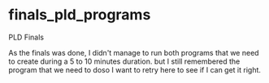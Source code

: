 # finals_pld_programs
PLD Finals

  As the finals was done, I didn't manage to run both programs that we need to create during a 5 to 10 minutes duration. but I still 
remembered the program that we need to doso I want to retry here to see if I can get it right. 
